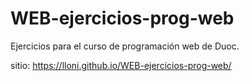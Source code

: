 # WEB-ejercicios-prog-web
Ejercicios para el curso de programación web de Duoc.

sitio: https://lloni.github.io/WEB-ejercicios-prog-web/
